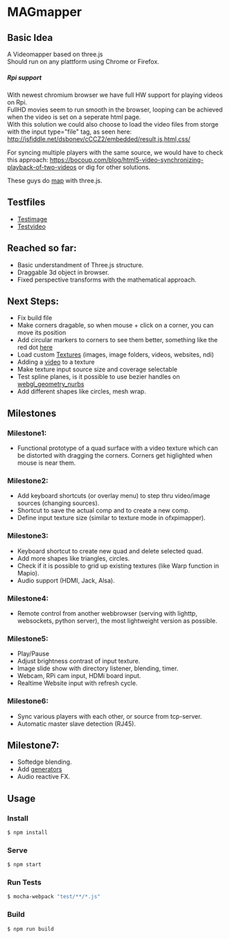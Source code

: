 # MAGmapper
## Basic Idea
A Videomapper based on three.js</br>
Should run on any plattform using Chrome or Firefox.


##### Rpi support
With newest chromium browser we have full HW support for playing videos on Rpi.</br>
FullHD movies seem to run smooth in the browser, looping can be achieved when the video is set on a seperate html page. </br>
With this solution we could also choose to load the video files from storge with the input type="file" tag, as seen here: http://jsfiddle.net/dsbonev/cCCZ2/embedded/result,js,html,css/  </br>

For syncing multiple players with the same source, we would have to check this approach: https://bocoup.com/blog/html5-video-synchronizing-playback-of-two-videos or dig for other solutions.

These guys do [map](http://www.floz.fr/Tsuki8Projection-mapping-in-Japan) with three.js. 

## Testfiles

- [Testimage](https://pocketvj.com/video/PVJ_Testscreen.png)
- [Testvideo](https://pocketvj.com/video/PVJ_Testvideo2018.mp4)


## Reached so far:

- Basic understandment of Three.js structure.
- Draggable 3d object in browser.
- Fixed perspective transforms with the mathematical approach.


## Next Steps:

- Fix build file
- Make corners dragable, so when mouse + click on a corner, you can move its position
- Add circular markers to corners to see them better, something like the red dot [here](https://threejs.org/examples/#webgl_interactive_lines)
- Load custom [Textures](https://threejs.org/docs/#api/textures/VideoTexture) (images, image folders, videos, websites, ndi)
- Adding a [video](https://stackoverflow.com/questions/37884013/adding-video-as-texture-in-three-js) to a texture
- Make texture input source size and coverage selectable
- Test spline planes, is it possible to use bezier handles on [webgl_geometry_nurbs](https://threejs.org/examples/#webgl_geometry_nurbs)
- Add different shapes like circles, mesh wrap.

## Milestones
### Milestone1:
- Functional prototype of a quad surface with a video texture which can be distorted with dragging the corners. Corners get higlighted when mouse is near them.


### Milestone2:
- Add keyboard shortcuts (or overlay menu) to step thru video/image sources (changing sources).
- Shortcut to save the actual comp and to create a new comp.
- Define input texture size (similar to texture mode in ofxpimapper).

### Milestone3:
- Keyboard shortcut to create new quad and delete selected quad.
- Add more shapes like triangles, circles.
- Check if it is possible to grid up existing textures (like Warp function in  Mapio).
- Audio support (HDMI, Jack, Alsa).

### Milestone4:
- Remote control from another webbrowser (serving with lighttp, websockets, python server), the most lightweight version as possible.

### Milestone5:
- Play/Pause
- Adjust brightness contrast of input texture.
- Image slide show with directory listener, blending, timer.
- Webcam, RPi cam input, HDMi board input.
- Realtime Website input with refresh cycle.

### Milestone6:
- Sync various players with each other, or source from tcp-server.
- Automatic master slave detection (RJ45).

## Milestone7:
- Softedge blending.
- Add [generators](https://threejs.org/examples/?q=partic#canvas_particles_sprites)
- Audio reactive FX.


## Usage

### Install
```sh
$ npm install
```

### Serve
```sh
$ npm start
```

### Run Tests
```sh
$ mocha-webpack "test/**/*.js"
```


### Build
```sh
$ npm run build
```

